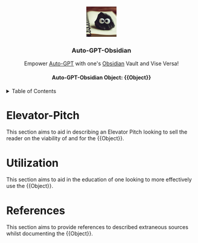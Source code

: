 <br/>
<div align="center">
      <img src="docs/assets/logoautogptobsidian.png" alt="Logo" width="80" height="80">
<h3 align="center">Auto-GPT-Obsidian</h3>
  <p align="center">
    Empower <a href="https://github.com/Significant-Gravitas/Auto-GPT">Auto-GPT</a> with one's <a href="https://obsidian.md/">Obsidian</a> Vault and Vise Versa!
  </p>
</div>

<h4 align="center"> <a hef="https://github.com/conneroisu/Auto-GPT-Obsidian/tree/master/docs/objects/objects.md" >Auto-GPT-Obsidian Object: </a> {{Object}} </h4>
<!-- TABLE OF CONTENTS -->
<details>
  <summary>Table of Contents</summary>
  <ol>
    <li><a href="#roadmap">Introduction</a></li>
    <li><a href="#elevator-pitch">Elevator-Pitch</a></li>
    <li><a href="#utilization">Utilization</a></li>
    <li><a href="#references">References</a></li>
  </ol>
</details>

# Elevator-Pitch 
<!-- TODO: Need to to add object reference -->
This section aims to aid in describing an Elevator Pitch looking to sell the reader on the viability of and for the {{Object}}.

# Utilization
<!-- TODO: Need to to add object reference -->
This section aims to aid in the education of one looking to more effectively use the {{Object}}.

# References 

<!-- TODO: Need to to add object reference -->
This section aims to provide references to described extraneous sources whilst documenting the {{Object}}.



